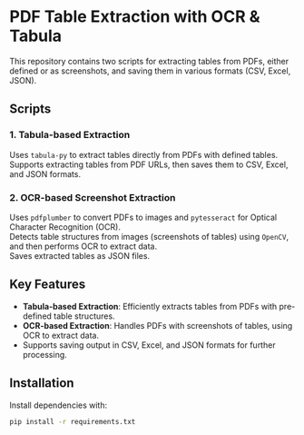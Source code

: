 # PDF Table Extraction with OCR & Tabula

This repository contains two scripts for extracting tables from PDFs, either defined or as screenshots, and saving them in various formats (CSV, Excel, JSON).

## Scripts

### 1. **Tabula-based Extraction**  
Uses `tabula-py` to extract tables directly from PDFs with defined tables.  
Supports extracting tables from PDF URLs, then saves them to CSV, Excel, and JSON formats.

### 2. **OCR-based Screenshot Extraction**  
Uses `pdfplumber` to convert PDFs to images and `pytesseract` for Optical Character Recognition (OCR).  
Detects table structures from images (screenshots of tables) using `OpenCV`, and then performs OCR to extract data.  
Saves extracted tables as JSON files.

## Key Features
- **Tabula-based Extraction**: Efficiently extracts tables from PDFs with pre-defined table structures.
- **OCR-based Extraction**: Handles PDFs with screenshots of tables, using OCR to extract data.
- Supports saving output in CSV, Excel, and JSON formats for further processing.

## Installation

Install dependencies with:

```bash
pip install -r requirements.txt

